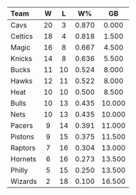| Team                             |  W  |  L  |  W%   |   GB   |
|:---------------------------------|:---:|:---:|:-----:|:------:|
| [](/r/clevelandcavs) Cavs        | 20  |  3  | 0.870 | 0.000  |
| [](/r/bostonceltics) Celtics     | 18  |  4  | 0.818 | 1.500  |
| [](/r/orlandomagic) Magic        | 16  |  8  | 0.667 | 4.500  |
| [](/r/nyknicks) Knicks           | 14  |  8  | 0.636 | 5.500  |
| [](/r/mkebucks) Bucks            | 11  | 10  | 0.524 | 8.000  |
| [](/r/atlantahawks) Hawks        | 12  | 11  | 0.522 | 8.000  |
| [](/r/heat) Heat                 | 10  | 10  | 0.500 | 8.500  |
| [](/r/chicagobulls) Bulls        | 10  | 13  | 0.435 | 10.000 |
| [](/r/gonets) Nets               | 10  | 13  | 0.435 | 10.000 |
| [](/r/pacers) Pacers             |  9  | 14  | 0.391 | 11.000 |
| [](/r/detroitpistons) Pistons    |  9  | 15  | 0.375 | 11.500 |
| [](/r/torontoraptors) Raptors    |  7  | 16  | 0.304 | 13.000 |
| [](/r/charlottehornets) Hornets  |  6  | 16  | 0.273 | 13.500 |
| [](/r/sixers) Philly             |  5  | 15  | 0.250 | 13.500 |
| [](/r/washingtonwizards) Wizards |  2  | 18  | 0.100 | 16.500 |